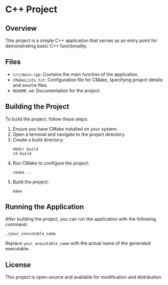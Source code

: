 # C++ Project

## Overview
This project is a simple C++ application that serves as an entry point for demonstrating basic C++ functionality.

## Files
- `src/main.cpp`: Contains the main function of the application.
- `CMakeLists.txt`: Configuration file for CMake, specifying project details and source files.
- `README.md`: Documentation for the project.

## Building the Project
To build the project, follow these steps:

1. Ensure you have CMake installed on your system.
2. Open a terminal and navigate to the project directory.
3. Create a build directory:
   ```
   mkdir build
   cd build
   ```
4. Run CMake to configure the project:
   ```
   cmake ..
   ```
5. Build the project:
   ```
   make
   ```

## Running the Application
After building the project, you can run the application with the following command:
```
./your_executable_name
```
Replace `your_executable_name` with the actual name of the generated executable.

## License
This project is open-source and available for modification and distribution.